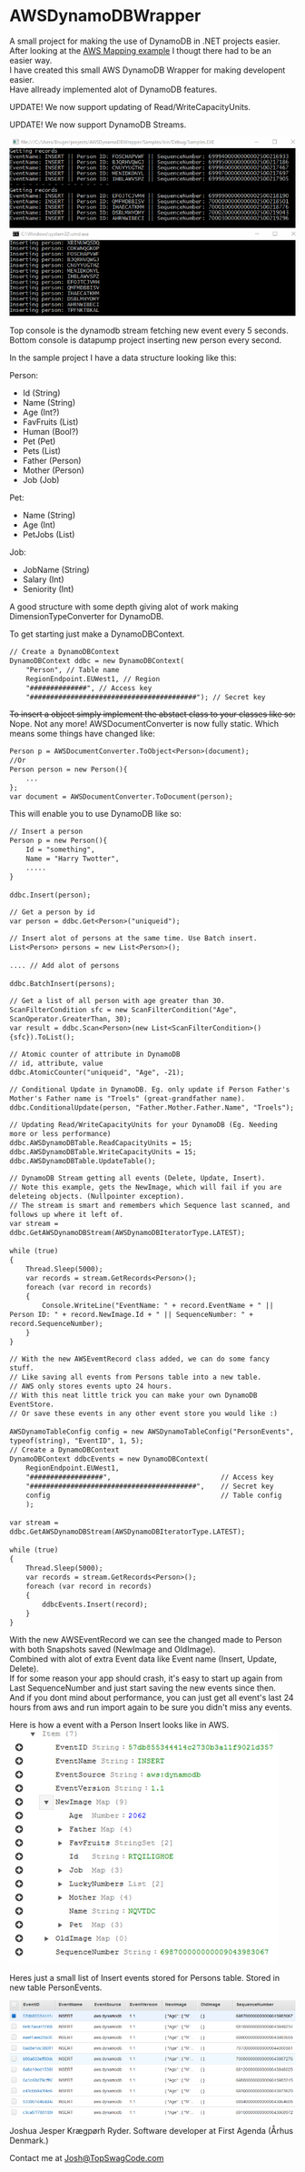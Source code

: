 # AWSDynamoDBWrapper

A small project for making the use of DynamoDB in .NET projects easier.    
After looking at the [AWS Mapping example](http://docs.aws.amazon.com/amazondynamodb/latest/developerguide/DynamoDBContext.ArbitraryDataMapping.html) I thougt there had to be an easier way.  
I have created this small AWS DynamoDB Wrapper for making developent easier.   
Have allready implemented alot of DynamoDB features.      

UPDATE! We now support updating of Read/WriteCapacityUnits.

UPDATE! We now support DynamoDB Streams.     
     
![Stream](stream.gif)
    
Top console is the dynamodb stream fetching new event every 5 seconds.    
Bottom console is datapump project inserting new person every second.

In the sample project I have a data structure looking like this:

Person:
* Id (String)
* Name (String)
* Age (Int?)
* FavFruits (List<String>)
* Human (Bool?)
* Pet (Pet)
* Pets (List<Pet>)
* Father (Person)
* Mother (Person)
* Job (Job)

Pet:
* Name (String)
* Age (Int)
* PetJobs (List<Job>)

Job:
* JobName (String)
* Salary (Int)
* Seniority (Int)

A good structure with some depth giving alot of work making DimensionTypeConverter for DynamoDB.

To get starting just make a DynamoDBContext.
~~~~~~.NET
// Create a DynamoDBContext
DynamoDBContext ddbc = new DynamoDBContext(
    "Person", // Table name
    RegionEndpoint.EUWest1, // Region
    "##############", // Access key
    "#########################################"); // Secret key
~~~~~~

~~To insert a object simply implement the abstact class to your classes like so:~~    
Nope. Not any more! AWSDocumentConverter is now fully static. Which means some things have changed like:
~~~~~~.NET
Person p = AWSDocumentConverter.ToObject<Person>(document);
//Or
Person person = new Person(){
    ...
};
var document = AWSDocumentConverter.ToDocument(person);
~~~~~~

This will enable you to use DynamoDB like so:

~~~~~~.NET
// Insert a person
Person p = new Person(){
    Id = "something",
    Name = "Harry Twotter",
    .....
}

ddbc.Insert(person);
~~~~~~

~~~~~~.NET
// Get a person by id
var person = ddbc.Get<Person>("uniqueid");
~~~~~~

~~~~~~.NET
// Insert alot of persons at the same time. Use Batch insert.
List<Person> persons = new List<Person>();

.... // Add alot of persons

ddbc.BatchInsert(persons);
~~~~~~

~~~~~~.NET
// Get a list of all person with age greater than 30.
ScanFilterCondition sfc = new ScanFilterCondition("Age", ScanOperator.GreaterThan, 30);
var result = ddbc.Scan<Person>(new List<ScanFilterCondition>() {sfc}).ToList();
~~~~~~

~~~~~~.NET
// Atomic counter of attribute in DynamoDB
// id, attribute, value
ddbc.AtomicCounter("uniqueid", "Age", -21);
~~~~~~

~~~~~~.NET
// Conditional Update in DynamoDB. Eg. only update if Person Father's Mother's Father name is "Troels" (great-grandfather name).
ddbc.ConditionalUpdate(person, "Father.Mother.Father.Name", "Troels");
~~~~~~

~~~~~~.NET
// Updating Read/WriteCapacityUnits for your DynamoDB (Eg. Needing more or less performance)
ddbc.AWSDynamoDBTable.ReadCapacityUnits = 15;
ddbc.AWSDynamoDBTable.WriteCapacityUnits = 15;
ddbc.AWSDynamoDBTable.UpdateTable();
~~~~~~

~~~~~~.NET
// DynamoDB Stream getting all events (Delete, Update, Insert).
// Note this example, gets the NewImage, which will fail if you are deleteing objects. (Nullpointer exception).
// The stream is smart and remembers which Sequence last scanned, and follows up where it left of.
var stream = ddbc.GetAWSDynamoDBStream(AWSDynamoDBIteratorType.LATEST);

while (true)
{
    Thread.Sleep(5000);
    var records = stream.GetRecords<Person>();
    foreach (var record in records)
    {
        Console.WriteLine("EventName: " + record.EventName + " || Person ID: " + record.NewImage.Id + " || SequenceNumber: " + record.SequenceNumber);
    }
}
~~~~~~


~~~~~~.NET
// With the new AWSEvemtRecord class added, we can do some fancy stuff.
// Like saving all events from Persons table into a new table.
// AWS only stores events upto 24 hours.
// With this neat little trick you can make your own DynamoDB EventStore.
// Or save these events in any other event store you would like :)

AWSDynamoTableConfig config = new AWSDynamoTableConfig("PersonEvents", typeof(string), "EventID", 1, 5);
// Create a DynamoDBContext
DynamoDBContext ddbcEvents = new DynamoDBContext(
    RegionEndpoint.EUWest1,
    "##################",                           // Access key
    "#########################################",    // Secret key
    config                                          // Table config
    );

var stream = ddbc.GetAWSDynamoDBStream(AWSDynamoDBIteratorType.LATEST);

while (true)
{
    Thread.Sleep(5000);
    var records = stream.GetRecords<Person>();
    foreach (var record in records)
    {
        ddbcEvents.Insert(record);
    }
}
~~~~~~

With the new AWSEventRecord we can see the changed made to Person with both Snapshots saved (NewImage and OldImage).    
Combined with alot of extra Event data like Event name (Insert, Update, Delete).   
If for some reason your app should crash, it's easy to start up again from Last SequenceNumber and just start saving the new events since then.   
And if you dont mind about performance, you can just get all event's last 24 hours from aws and run import again to be sure you didn't miss any events.

Here is how a event with a Person Insert looks like in AWS.    
![Event](event.png)

Heres just a small list of Insert events stored for Persons table. Stored in new table PersonEvents.
    
![Event List](eventlist.png)




Joshua Jesper Krægpørh Ryder.
Software developer at First Agenda (Århus Denmark.)

Contact me at Josh@TopSwagCode.com